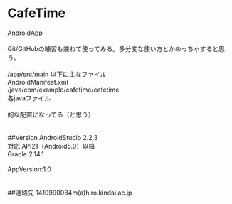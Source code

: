 # CafeTime
AndroidApp<br>
<br>
Git/GitHubの練習も兼ねて使ってみる。多分変な使い方とかめっちゃすると思う。<br>
<br>
/app/src/main 以下に主なファイル<br>
  AndroidManifest.xml<br>
  /java/com/example/cafetime/cafetime<br>
    各javaファイル<br>
<br>
的な配置になってる（と思う）<br>
<br>
<br>
##Version
AndroidStudio 2.2.3<br>
対応 API21（Android5.0）以降<br>
Gradle 2.14.1<br>
<br>
AppVersion:1.0<br>
<br>
<br>
##連絡先
1410990084m(a)hiro.kindai.ac.jp
